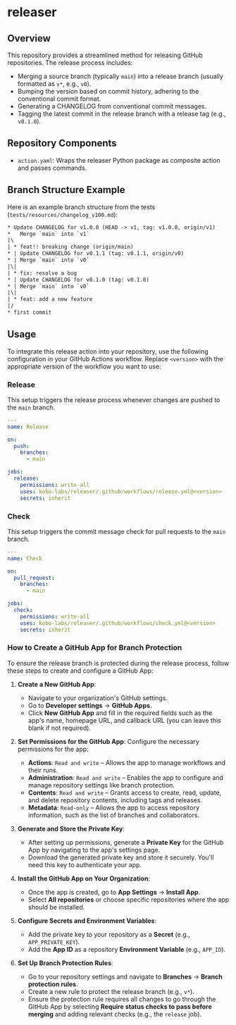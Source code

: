 # releaser

## Overview

This repository provides a streamlined method for releasing GitHub repositories. The release process includes:

- Merging a source branch (typically `main`) into a release branch (usually formatted as `v*`, e.g., `v0`).
- Bumping the version based on commit history, adhering to the conventional commit format.
- Generating a CHANGELOG from conventional commit messages.
- Tagging the latest commit in the release branch with a release tag (e.g., `v0.1.0`).

## Repository Components

- `action.yaml`: Wraps the releaser Python package as composite action and passes commands.

## Branch Structure Example

Here is an example branch structure from the tests (`tests/resources/changelog_v100.md`):

```txt
* Update CHANGELOG for v1.0.0 (HEAD -> v1, tag: v1.0.0, origin/v1)
*   Merge `main` into `v1`
|\
| * feat!: breaking change (origin/main)
* | Update CHANGELOG for v0.1.1 (tag: v0.1.1, origin/v0)
* | Merge `main` into `v0`
|\|
| * fix: resolve a bug
* | Update CHANGELOG for v0.1.0 (tag: v0.1.0)
* | Merge `main` into `v0`
|\|
| * feat: add a new feature
|/
* first commit
```

## Usage

To integrate this release action into your repository, use the following configuration in your GitHub Actions workflow. Replace `<version>` with the appropriate version of the workflow you want to use:

### Release

This setup triggers the release process whenever changes are pushed to the `main` branch.

```yaml
---
name: Release

on:
  push:
    branches:
      - main

jobs:
  release:
    permissions: write-all
    uses: kobo-labs/releaser/.github/workflows/release.yml@<version>
    secrets: inherit
```

### Check

This setup triggers the commit message check for pull requests to the `main` branch.

```yaml
---
name: Check

on:
  pull_request:
    branches:
      - main

jobs:
  check:
    permissions: write-all
    uses: kobo-labs/releaser/.github/workflows/check.yml@<version>
    secrets: inherit
```

### How to Create a GitHub App for Branch Protection

To ensure the release branch is protected during the release process, follow these steps to create and configure a GitHub App:

1. **Create a New GitHub App**:
   - Navigate to your organization's GitHub settings.
   - Go to **Developer settings** -> **GitHub Apps**.
   - Click **New GitHub App** and fill in the required fields such as the app's name, homepage URL, and callback URL (you can leave this blank if not required).
2. **Set Permissions for the GitHub App**:
   Configure the necessary permissions for the app:

   - **Actions**: `Read and write` – Allows the app to manage workflows and their runs.
   - **Administration**: `Read and write` – Enables the app to configure and manage repository settings like branch protection.
   - **Contents**: `Read and write` – Grants access to create, read, update, and delete repository contents, including tags and releases.
   - **Metadata**: `Read-only` – Allows the app to access repository information, such as the list of branches and collaborators.

3. **Generate and Store the Private Key**:

   - After setting up permissions, generate a **Private Key** for the GitHub App by navigating to the app's settings page.
   - Download the generated private key and store it securely. You'll need this key to authenticate your app.

4. **Install the GitHub App on Your Organization**:

   - Once the app is created, go to **App Settings** -> **Install App**.
   - Select **All repositories** or choose specific repositories where the app should be installed.

5. **Configure Secrets and Environment Variables**:
   - Add the private key to your repository as a **Secret** (e.g., `APP_PRIVATE_KEY`).
   - Add the **App ID** as a repository **Environment Variable** (e.g., `APP_ID`).
6. **Set Up Branch Protection Rules**:
   - Go to your repository settings and navigate to **Branches** -> **Branch protection rules**.
   - Create a new rule to protect the release branch (e.g., `v*`).
   - Ensure the protection rule requires all changes to go through the GitHub App by selecting **Require status checks to pass before merging** and adding relevant checks (e.g., the `release` job).
